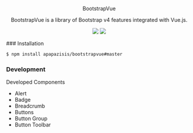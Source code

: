 <p align="center" >
BootstrapVue
</p>

<p align="center">
BootstrapVue is a library of Bootstrap v4 features integrated with Vue.js.
</p>

<p align="center">
<img src="https://img.shields.io/badge/Bootstrap-4-brightgreen.svg?style=plastic">
<img src="https://img.shields.io/badge/Vue.js-2.x-brightgreen.svg?style=plastic">

</p>
### Installation

```sh
$ npm install apapazisis/bootstrapvue#master
```

### Development

Developed Components
- Alert
- Badge
- Breadcrumb
- Buttons
- Button Group
- Button Toolbar